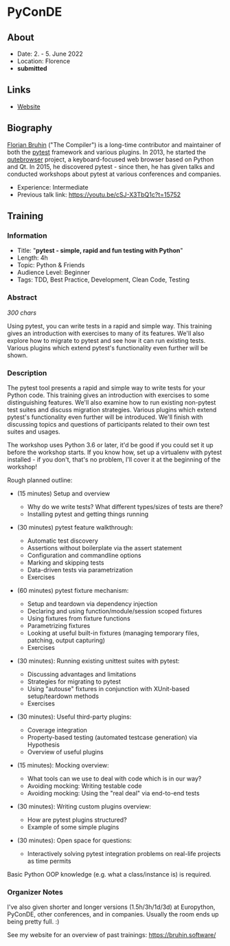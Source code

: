 # PyConDE

## About

- Date: 2. - 5. June 2022
- Location: Florence
- **submitted**

## Links

- [Website](https://pycon.it/en)

## Biography

[Florian Bruhin](https://bruhin.software/) ("The Compiler") is a long-time
contributor and maintainer of both the [pytest](https://www.pytest.org/)
framework and various plugins. In 2013, he started the
[qutebrowser](https://www.qutebrowser.org) project, a keyboard-focused web
browser based on Python and Qt. In 2015, he discovered pytest - since then, he
has given talks and conducted workshops about pytest at various conferences and
companies.

- Experience: Intermediate
- Previous talk link: https://youtu.be/cSJ-X3TbQ1c?t=15752

## Training
### Information

- Title: "**pytest - simple, rapid and fun testing with Python**"
- Length: 4h
- Topic: Python & Friends
- Audience Level: Beginner
- Tags: TDD, Best Practice, Development, Clean Code, Testing

### Abstract

*300 chars*

Using pytest, you can write tests in a rapid and simple way. This training gives an introduction with exercises to many of its features. We'll also explore how to migrate to pytest and see how it can run existing tests. Various plugins which extend pytest's functionality even further will be shown.

### Description

The pytest tool presents a rapid and simple way to write tests for your Python code. This training gives an introduction with exercises to some distinguishing features. We'll also examine how to run existing non-pytest test suites and discuss migration strategies. Various plugins which extend pytest's functionality even further will be introduced. We'll finish with discussing topics and questions of participants related to their own test suites and usages.

The workshop uses Python 3.6 or later, it'd be good if you could set it up before the workshop starts. If you know how, set up a virtualenv with pytest installed - if you don't, that's no problem, I'll cover it at the beginning of the workshop!

Rough planned outline:

- (15 minutes) Setup and overview
  * Why do we write tests? What different types/sizes of tests are there?
  * Installing pytest and getting things running

- (30 minutes) pytest feature walkthrough:
  * Automatic test discovery
  * Assertions without boilerplate via the assert statement
  * Configuration and commandline options
  * Marking and skipping tests
  * Data-driven tests via parametrization
  * Exercises

- (60 minutes) pytest fixture mechanism:
  * Setup and teardown via dependency injection
  * Declaring and using function/module/session scoped fixtures
  * Using fixtures from fixture functions
  * Parametrizing fixtures
  * Looking at useful built-in fixtures (managing temporary files, patching, output capturing)
  * Exercises

- (30 minutes): Running existing unittest suites with pytest:
  * Discussing advantages and limitations
  * Strategies for migrating to pytest
  * Using "autouse" fixtures in conjunction with XUnit-based setup/teardown methods
  * Exercises

- (30 minutes): Useful third-party plugins:
  * Coverage integration
  * Property-based testing (automated testcase generation) via Hypothesis
  * Overview of useful plugins

- (15 minutes): Mocking overview:
  * What tools can we use to deal with code which is in our way?
  * Avoiding mocking: Writing testable code
  * Avoiding mocking: Using the "real deal" via end-to-end tests

- (30 minutes): Writing custom plugins overview:
  * How are pytest plugins structured?
  * Example of some simple plugins

- (30 minutes): Open space for questions:
  * Interactively solving pytest integration problems on real-life projects as time permits

Basic Python OOP knowledge (e.g. what a class/instance is) is required.

### Organizer Notes

I've also given shorter and longer versions (1.5h/3h/1d/3d) at Europython, PyConDE, other conferences, and in companies. Usually the room ends up being pretty full. :)

See my website for an overview of past trainings: https://bruhin.software/
